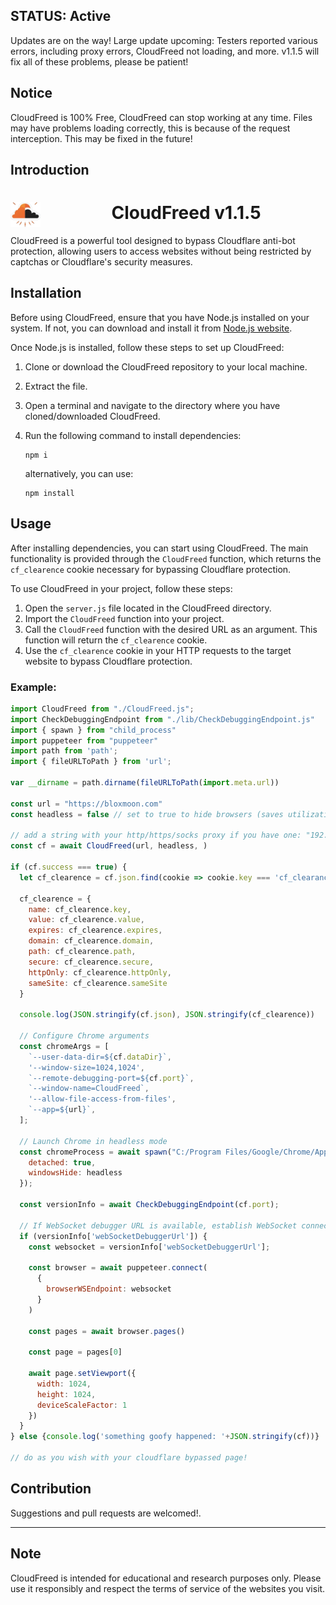 ## STATUS: Active

Updates are on the way!
Large update upcoming:
Testers reported various errors, including proxy errors, CloudFreed not loading, and more.
v1.1.5 will fix all of these problems, please be patient!

## Notice
CloudFreed is 100% Free, CloudFreed can stop working at any time.
Files may have problems loading correctly, this is because of the request interception. This may be fixed in the future!

## Introduction
<div style="text-align:center;">
  <img src="html/CloudFreed.png" alt="CloudFreed Logo" width="48" style="float:left; margin-right:10px;">
  <h1>CloudFreed v1.1.5</h1>
</div>

CloudFreed is a powerful tool designed to bypass Cloudflare anti-bot protection, allowing users to access websites without being restricted by captchas or Cloudflare's security measures.

## Installation
Before using CloudFreed, ensure that you have Node.js installed on your system. If not, you can download and install it from [Node.js website](https://nodejs.org/).

Once Node.js is installed, follow these steps to set up CloudFreed:

1. Clone or download the CloudFreed repository to your local machine.
2. Extract the file.
3. Open a terminal and navigate to the directory where you have cloned/downloaded CloudFreed.
4. Run the following command to install dependencies:

    ```
    npm i
    ```
    alternatively, you can use:
    ```
    npm install
    ```
## Usage
After installing dependencies, you can start using CloudFreed. The main functionality is provided through the `CloudFreed` function, which returns the `cf_clearence` cookie necessary for bypassing Cloudflare protection.

To use CloudFreed in your project, follow these steps:

1. Open the `server.js` file located in the CloudFreed directory.
2. Import the `CloudFreed` function into your project.
3. Call the `CloudFreed` function with the desired URL as an argument. This function will return the `cf_clearence` cookie.
4. Use the `cf_clearence` cookie in your HTTP requests to the target website to bypass Cloudflare protection.

### Example:
```javascript
import CloudFreed from "./CloudFreed.js";
import CheckDebuggingEndpoint from "./lib/CheckDebuggingEndpoint.js"
import { spawn } from "child_process"
import puppeteer from "puppeteer"
import path from 'path';
import { fileURLToPath } from 'url';

var __dirname = path.dirname(fileURLToPath(import.meta.url))

const url = "https://bloxmoon.com"
const headless = false // set to true to hide browsers (saves utilization for CPU/GPU)

// add a string with your http/https/socks proxy if you have one: "192.168.1.4:8188"
const cf = await CloudFreed(url, headless, )

if (cf.success === true) {
  let cf_clearence = cf.json.find(cookie => cookie.key === 'cf_clearance');

  cf_clearence = {
    name: cf_clearence.key,
    value: cf_clearence.value,
    expires: cf_clearence.expires,
    domain: cf_clearence.domain,
    path: cf_clearence.path,
    secure: cf_clearence.secure,
    httpOnly: cf_clearence.httpOnly,
    sameSite: cf_clearence.sameSite
  }

  console.log(JSON.stringify(cf.json), JSON.stringify(cf_clearence))

  // Configure Chrome arguments
  const chromeArgs = [
    `--user-data-dir=${cf.dataDir}`,
    '--window-size=1024,1024',
    `--remote-debugging-port=${cf.port}`,
    `--window-name=CloudFreed`,
    '--allow-file-access-from-files',
    `--app=${url}`,
  ];

  // Launch Chrome in headless mode
  const chromeProcess = await spawn("C:/Program Files/Google/Chrome/Application/Chrome.exe", chromeArgs, {
    detached: true,
    windowsHide: headless
  });

  const versionInfo = await CheckDebuggingEndpoint(cf.port);

  // If WebSocket debugger URL is available, establish WebSocket connection
  if (versionInfo['webSocketDebuggerUrl']) {
    const websocket = versionInfo['webSocketDebuggerUrl'];

    const browser = await puppeteer.connect(
      {
        browserWSEndpoint: websocket
      }
    )

    const pages = await browser.pages()

    const page = pages[0]

    await page.setViewport({
      width: 1024,
      height: 1024,
      deviceScaleFactor: 1
    })
  }
} else {console.log('something goofy happened: '+JSON.stringify(cf))}

// do as you wish with your cloudflare bypassed page!
```
## Contribution

Suggestions and pull requests are welcomed!.

---

## Note
CloudFreed is intended for educational and research purposes only. Please use it responsibly and respect the terms of service of the websites you visit.
